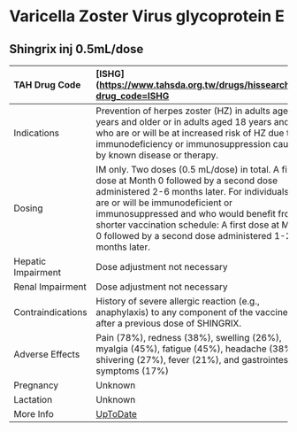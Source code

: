 # Varicella Zoster Virus glycoprotein E

## Shingrix inj 0.5mL/dose

| TAH Drug Code      | [ISHG](https://www.tahsda.org.tw/drugs/hissearch.php?drug_code=ISHG                                                                                                                                                                                                                                                                            |
|:-------------------|:-----------------------------------------------------------------------------------------------------------------------------------------------------------------------------------------------------------------------------------------------------------------------------------------------------------------------------------------------|
| Indications        | Prevention of herpes zoster (HZ) in adults aged 50 years and older or in adults aged 18 years and older who are or will be at increased risk of HZ due to immunodeficiency or immunosuppression caused by known disease or therapy.                                                                                                            |
| Dosing             | IM only. Two doses (0.5 mL/dose) in total. A first dose at Month 0 followed by a second dose administered 2-6 months later. For individuals who are or will be immunodeficient or immunosuppressed and who would benefit from a shorter vaccination schedule: A first dose at Month 0 followed by a second dose administered 1-2 months later. |
| Hepatic Impairment | Dose adjustment not necessary                                                                                                                                                                                                                                                                                                                  |
| Renal Impairment   | Dose adjustment not necessary                                                                                                                                                                                                                                                                                                                  |
| Contraindications  | History of severe allergic reaction (e.g., anaphylaxis) to any component of the vaccine or after a previous dose of SHINGRIX.                                                                                                                                                                                                                  |
| Adverse Effects    | Pain (78%), redness (38%), swelling (26%), myalgia (45%), fatigue (45%), headache (38%), shivering (27%), fever (21%), and gastrointestinal symptoms (17%)                                                                                                                                                                                     |
| Pregnancy          | Unknown                                                                                                                                                                                                                                                                                                                                        |
| Lactation          | Unknown                                                                                                                                                                                                                                                                                                                                        |
| More Info          | [UpToDate](https://www.uptodate.com/contents/varicella-zoster-virus-glycoprotein-e-drug-information)                                                                                                                                                                                                                                           |

